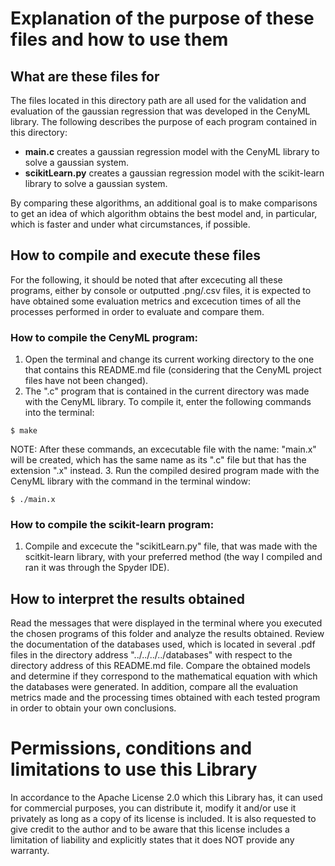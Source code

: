 
# Explanation of the purpose of these files and how to use them
  
## What are these files for
The files located in this directory path are all used for the validation and evaluation of the gaussian regression that was developed in the CenyML library. The following describes the purpose of each program contained in this directory:

- **main.c** creates a gaussian regression model with the CenyML library to solve a gaussian system.
- **scikitLearn.py** creates a gaussian regression model with the scikit-learn library to solve a gaussian system.

By comparing these algorithms, an additional goal is to make comparisons to get an idea of which algorithm obtains the best model and, in particular, which is faster and under what circumstances, if possible.

## How to compile and execute these files
For the following, it should be noted that after excecuting all these programs, either by console or outputted .png/.csv files, it is expected to have obtained some evaluation metrics and excecution times of all the processes performed in order to evaluate and compare them.

### How to compile the CenyML program:
1. Open the terminal and change its current working directory to the one that contains this README.md file (considering that the CenyML project files have not been changed).
2. The ".c" program that is contained in the current directory was made with the CenyML library. To compile it, enter the following commands into the terminal:
```console
$ make
```
NOTE: After these commands, an excecutable file with the name: "main.x" will be created, which has the same name as its ".c" file but that has the extension ".x" instead.
3. Run the compiled desired program made with the CenyML library with the command in the terminal window:
```console
$ ./main.x
```

### How to compile the scikit-learn program:
1. Compile and excecute the "scikitLearn.py" file, that was made with the scitkit-learn library, with your preferred method (the way I compiled and ran it was through the Spyder IDE).

## How to interpret the results obtained
Read the messages that were displayed in the terminal where you executed the chosen programs of this folder and analyze the results obtained. Review the documentation of the databases used, which is located in several .pdf files in the directory address "../../../../databases" with respect to the directory address of this README.md file. Compare the obtained models and determine if they correspond to the mathematical equation with which the databases were generated. In addition, compare all the evaluation metrics made and the processing times obtained with each tested program in order to obtain your own conclusions.

# Permissions, conditions and limitations to use this Library  
In accordance to the Apache License 2.0 which this Library has, it can used for commercial purposes, you can distribute it, modify it and/or use it privately as long as a copy of its license is included. It is also requested to give credit to the author and to be aware that this license includes a limitation of liability and explicitly states that it does NOT provide any warranty.
